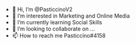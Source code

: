 - 👋 Hi, I’m @PasticcinoV2
- 👀 I’m interested in Marketing and Online Media
- 🌱 I’m currently learning Social Skills
- 💞️ I’m looking to collaborate on ...
- 📫 How to reach me Pasticcino#4158

<!---
PasticcinoV2/PasticcinoV2 is a ✨ special ✨ repository because its `README.md` (this file) appears on your GitHub profile.
You can click the Preview link to take a look at your changes.
--->
